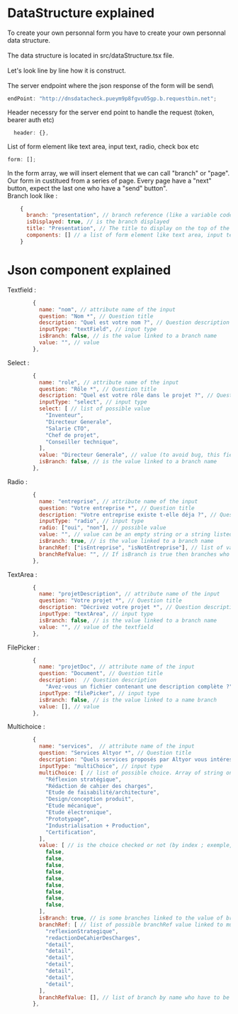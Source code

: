 # DataStructure explained

To create your own personnal form you have to create your own personnal data structure. \
\
The data structure is located in src/dataStructure.tsx file. \
\
Let's look line by line how it is construct.\
\
The server endpoint where the json response of the form will be send\

```javascript
endPoint: "http://dnsdatacheck.pueym9p8fgvu05gp.b.requestbin.net";
```

Header necessry for the server end point to handle the request (token, bearer auth etc)

```javascript
  header: {},
```

List of form element like text area, input text, radio, check box etc

```javascript
form: [];
```

In the form array, we will insert element that we can call "branch" or "page". Our form in custitued from a series of page. Every page have a "next" button, expect the last one who have a "send" button".\
Branch look like :

```javascript
    {
      branch: "presentation", // branch reference (like a variable code. No space, No accent or special char)
      isDisplayed: true, // is the branch displayed
      title: "Presentation", // The title to display on the top of the page
      components: [] // a list of form element like text area, input text, input file etc
    }
```

# Json component explained

Textfield :

```javascript
        {
          name: "nom", // attribute name of the input
          question: "Nom *", // Question title
          description: "Quel est votre nom ?", // Question description
          inputType: "textField", // input type
          isBranch: false, // is the value linked to a branch name
          value: "", // value
        },
```

Select :

```javascript
        {
          name: "role", // attribute name of the input
          question: "Rôle *", // Question title
          description: "Quel est votre rôle dans le projet ?", // Question description
          inputType: "select", // input type
          select: [ // list of possible value
            "Inventeur",
            "Directeur Generale",
            "Salarie CTO",
            "Chef de projet",
            "Conseiller technique",
          ],
          value: "Directeur Generale", // value (to avoid bug, this field is required and should be listed in the select array)
          isBranch: false, // is the value linked to a branch name
        },
```

Radio :

```javascript
        {
          name: "entreprise", // attribute name of the input
          question: "Votre entreprise *", // Question title
          description: "Votre entreprise existe t-elle déja ?", // Question description
          inputType: "radio", // input type
          radio: ["oui", "non"], // possible value
          value: "", // value can be an empty string or a string listed in the radio array
          isBranch: true, // is the value linked to a branch name
          branchRef: ["isEntreprise", "isNotEntreprise"], // list of value that branchRefValue can take.
          branchRefValue: "", // If isBranch is true then branches who have the name referenced in branchRefValue will be displayed ; there "isDisplayed" value will be set on true.
        },
```

TextArea :

```javascript
        {
          name: "projetDescription", // attribute name of the input
          question: "Votre projet *", // Question title
          description: "Décrivez votre projet *", // Question description
          inputType: "textArea", // input type
          isBranch: false, // is the value linked to a branch name
          value: "", // value of the textfield
        },
```

FilePicker :

```javascript
        {
          name: "projetDoc", // attribute name of the input
          question: "Document", // Question title
          description:  // Question description
            "Avez-vous un fichier contenant une description complète ?",
          inputType: "filePicker", // input type
          isBranch: false, // is the value linked to a name branch
          value: [], // value
        },
```

Multichoice :

```javascript
        {
          name: "services",  // attribute name of the input
          question: "Services Altyor *", // Question title
          description: "Quels services proposés par Altyor vous intéressent ?", // Question description
          inputType: "multiChoice", // input type
          multiChoice: [ // list of possible choice. Array of string only
            "Réflexion stratégique",
            "Rédaction de cahier des charges",
            "Etude de faisabilité/architecture",
            "Design/conception produit",
            "Etude mécanique",
            "Etude électronique",
            "Prototypage",
            "Industrialisation + Production",
            "Certification",
          ],
          value: [ // is the choice checked or not (by index ; exemple, if the third boolean element is true, the third choice of multichoice list is checked). Value array should have the same size as multiChoice array. Value array is an array of bolean only.
            false,
            false,
            false,
            false,
            false,
            false,
            false,
            false,
            false,
          ],
          isBranch: true, // is some branches linked to the value of branchRefValue
          branchRef: [ // list of possible branchRef value linked to multiChoice value by index (ex : if value[2] is true, branRef[2] is targeted)
            "reflexionStrategique",
            "redactionDeCahierDesCharges",
            "detail",
            "detail",
            "detail",
            "detail",
            "detail",
            "detail",
            "detail",
          ],
          branchRefValue: [], // list of branch by name who have to be displayed. if value[2] is true, branRef[2] is listed)
        },
```

